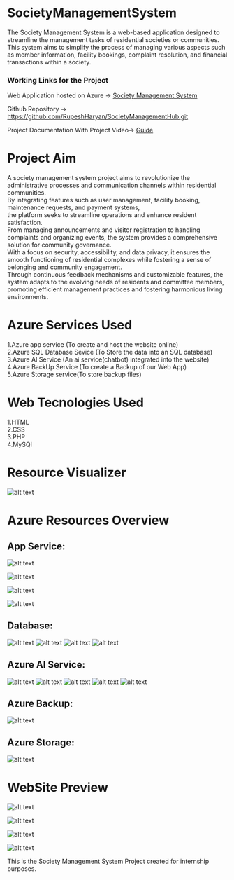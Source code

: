 # SocietyManagementSystem
The Society Management System is a web-based application designed to streamline the management tasks of residential societies or communities. This system aims to simplify the process of managing various aspects such as member information, facility bookings, complaint resolution, and financial transactions within a society.

### Working Links for the Project
Web Application hosted on Azure -> [Society Management System](http://4.188.240.31/SOCIETY/login.html)

Github Repository -> https://github.com/RupeshHaryan/SocietyManagementHub.git

Project Documentation With Project Video-> [Guide](https://drive.google.com/drive/folders/1bEzVooDVzjU0fKH44YzOkTWEw2-7aejz)

# Project Aim

A society management system project aims to revolutionize the administrative processes and communication channels within residential communities.<br>
By integrating features such as user management, facility booking, maintenance requests, and payment systems,<br>
the platform seeks to streamline operations and enhance resident satisfaction.<br>
From managing announcements and visitor registration to handling complaints and organizing events, the system provides a comprehensive solution for community governance.<br>
With a focus on security, accessibility, and data privacy, it ensures the smooth functioning of residential complexes while fostering a sense of belonging and community engagement.<br>
Through continuous feedback mechanisms and customizable features, the system adapts to the evolving needs of residents and committee members,<br>
promoting efficient management practices and fostering harmonious living environments.

# Azure Services Used

1.Azure app service (To create and host the website online)<br>
2.Azure SQL Database Sevice (To Store the data into an SQL database)<br>
3.Azure AI Service (An ai service(chatbot) integrated into the website)<br>
4.Azure BackUp Service (To create a Backup of our Web App)<br>
5.Azure Storage service(To store backup files)<br>

# Web Tecnologies Used

1.HTML<br>
2.CSS<br>
3.PHP<br>
4.MySQl<br>

# Resource Visualizer

![alt text](SocietyManagementSystem.jpg)

# Azure Resources Overview

## App Service:
![alt text](Webapp1.PNG)

![alt text](webapp2.JPG)

![alt text](app-service1.JPG)

![alt text](app-service2.JPG)

## Database:
![alt text](database1.JPG)
![alt text](database2.JPG)
![alt text](database3.JPG)
![alt text](database4.JPG)

## Azure AI Service:
![alt text](chatbot1.JPG)
![alt text](chatbot2.JPG)
![alt text](chatbot3.JPG)
![alt text](chatbot4.JPG)
![alt text](chatbot5.JPG)

## Azure Backup:
![alt text](<azurebackup.JPG>)

## Azure Storage:
![alt text](<azurestorage.JPG>)

# WebSite Preview

![alt text](img1.JPG)

![alt text](img2.JPG)

![alt text](img3.JPG)

![alt text](img4.JPG)











This is the Society Management System Project created for internship purposes.<br>
